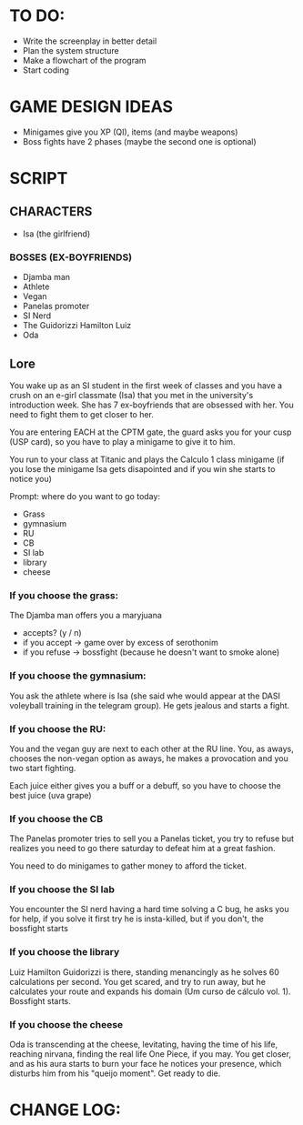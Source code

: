 # TO DO:

- Write the screenplay in better detail
- Plan the system structure
- Make a flowchart of the program
- Start coding

# GAME DESIGN IDEAS

- Minigames give you XP (QI), items (and maybe weapons)
- Boss fights have 2 phases (maybe the second one is optional)

# SCRIPT

## CHARACTERS

- Isa (the girlfriend)

### BOSSES (EX-BOYFRIENDS)

- Djamba man
- Athlete
- Vegan
- Panelas promoter
- SI Nerd
- The Guidorizzi Hamilton Luiz
- Oda

## Lore

You wake up as an SI student in the first week of classes and you have a crush on an e-girl classmate (Isa) that you met in the university's introduction week. She has 7 ex-boyfriends that are obsessed with her. You need to fight them to get closer to her.

You are entering EACH at the CPTM gate, the guard asks you for your cusp (USP card), so you have to play a minigame to give it to him.

You run to your class at Titanic and plays the Calculo 1 class minigame (if you lose the minigame Isa gets disapointed and if you win she starts to notice you)

Prompt: where do you want to go today:
- Grass
- gymnasium
- RU
- CB
- SI lab
- library
- cheese

### If you choose the grass:

The Djamba man offers you a maryjuana 

- accepts? (y / n)
- if you accept -> game over by excess of serothonim
- if you refuse -> bossfight (because he doesn't want to smoke alone)

### If you choose the gymnasium:

You ask the athlete where is Isa (she said whe would appear at the DASI voleyball training in the telegram group). He gets jealous and starts a fight.

### If you choose the RU:

You and the vegan guy are next to each other at the RU line. You, as aways, chooses the non-vegan option as aways, he makes a provocation and you two start fighting.

Each juice either gives you a buff or a debuff, so you have to choose the best juice (uva grape)

### If you choose the CB

The Panelas promoter tries to sell you a Panelas ticket, you try to refuse but realizes you need to go there saturday to defeat him at a great fashion.

You need to do minigames to gather money to afford the ticket.

### If you choose the SI lab

You encounter the SI nerd having a hard time solving a C bug, he asks you for help, if you solve it first try he is insta-killed, but if you don't, the bossfight starts

### If you choose the library

Luiz Hamilton Guidorizzi is there, standing menancingly as he solves 60 calculations per second. You get scared, and try to run away, but he calculates your route and expands his domain (Um curso de cálculo vol. 1). Bossfight starts.

### If you choose the cheese

Oda is transcending at the cheese, levitating, having the time of his life, reaching nirvana, finding the real life One Piece, if you may. You get closer, and as his aura starts to burn your face he notices your presence, which disturbs him from his "queijo moment". Get ready to die.

# CHANGE LOG:
